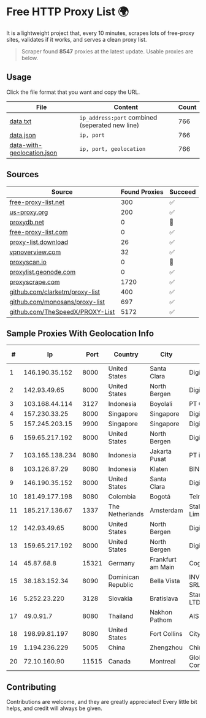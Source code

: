 
# Free HTTP Proxy List 🌍

It is a lightweight project that, every 10 minutes, scrapes lots of free-proxy sites, validates if it works, and serves a clean proxy list.


> Scraper found **8547** proxies at the latest update. Usable proxies are below.

## Usage

Click the file format that you want and copy the URL.


|File|Content|Count|
|----|-------|-----|
|[data.txt](https://raw.githubusercontent.com/themiralay/Proxy-List-World/master/data.txt)|`ip_address:port` combined (seperated new line)|766|
|[data.json](https://raw.githubusercontent.com/themiralay/Proxy-List-World/master/data.json)|`ip, port`|766|
|[data-with-geolocation.json](https://raw.githubusercontent.com/themiralay/Proxy-List-World/master/data-with-geolocation.json)|`ip, port, geolocation`|766|

## Sources

|Source|Found Proxies|Succeed|
|------|-------------|-------|
|[free-proxy-list.net](https://free-proxy-list.net)|300|✅|
|[us-proxy.org](https://www.us-proxy.org)|200|✅|
|[proxydb.net](http://proxydb.net)|0|🚫|
|[free-proxy-list.com](https://free-proxy-list.com/?page=&port=&type%5B%5D=http&type%5B%5D=https&up_time=0&search=Search)|0|✅|
|[proxy-list.download](https://www.proxy-list.download/HTTP)|26|✅|
|[vpnoverview.com](https://vpnoverview.com/privacy/anonymous-browsing/free-proxy-servers)|32|✅|
|[proxyscan.io](https://www.proxyscan.io)|0|🚫|
|[proxylist.geonode.com](https://proxylist.geonode.com/api/proxy-list?limit=300&page=1&sort_by=lastChecked&sort_type=desc&protocols=http,https)|0|✅|
|[proxyscrape.com](https://api.proxyscrape.com/v2/?request=displayproxies&protocol=http&timeout=10000&country=all&ssl=all&anonymity=all)|1720|✅|
|[github.com/clarketm/proxy-list](https://raw.githubusercontent.com/clarketm/proxy-list/master/proxy-list-raw.txt)|400|✅|
|[github.com/monosans/proxy-list](https://raw.githubusercontent.com/monosans/proxy-list/main/proxies/http.txt)|697|✅|
|[github.com/TheSpeedX/PROXY-List](https://raw.githubusercontent.com/TheSpeedX/PROXY-List/master/http.txt)|5172|✅|


## Sample Proxies With Geolocation Info

|#|Ip|Port|Country|City|Internet Service Provider|
|-|--|----|-------|----|-------------------------|
|1|146.190.35.152|8000|United States|Santa Clara|DigitalOcean, LLC|
|2|142.93.49.65|8000|United States|North Bergen|DigitalOcean, LLC|
|3|103.168.44.114|3127|Indonesia|Boyolali|PT CYB Media Group|
|4|157.230.33.25|8000|Singapore|Singapore|DigitalOcean, LLC|
|5|157.245.203.15|9900|Singapore|Singapore|DigitalOcean, LLC|
|6|159.65.217.192|8000|United States|North Bergen|DigitalOcean, LLC|
|7|103.165.138.234|8080|Indonesia|Jakarta Pusat|PT iForte Global Internet|
|8|103.126.87.29|8080|Indonesia|Klaten|BINTANGPERKASAORION|
|9|146.190.35.152|8000|United States|Santa Clara|DigitalOcean, LLC|
|10|181.49.177.198|8080|Colombia|Bogotá|Telmex Colombia S.A.|
|11|185.217.136.67|1337|The Netherlands|Amsterdam|Stallion Network Services Limited|
|12|142.93.49.65|8000|United States|North Bergen|DigitalOcean, LLC|
|13|159.65.217.192|8000|United States|North Bergen|DigitalOcean, LLC|
|14|45.87.68.8|15321|Germany|Frankfurt am Main|Cogent Communications|
|15|38.183.152.34|8090|Dominican Republic|Bella Vista|INVERSIONES BONAFER, SRL|
|16|5.252.23.220|3128|Slovakia|Bratislava|Stark Industries Solutions LTD|
|17|49.0.91.7|8080|Thailand|Nakhon Pathom|AIS-Fibre|
|18|198.99.81.197|8080|United States|Fort Collins|City of Fort Collins|
|19|1.194.236.229|5005|China|Zhengzhou|China Telecom|
|20|72.10.160.90|11515|Canada|Montreal|GloboTech Communications|



## Contributing

Contributions are welcome, and they are greatly appreciated! Every
little bit helps, and credit will always be given.

